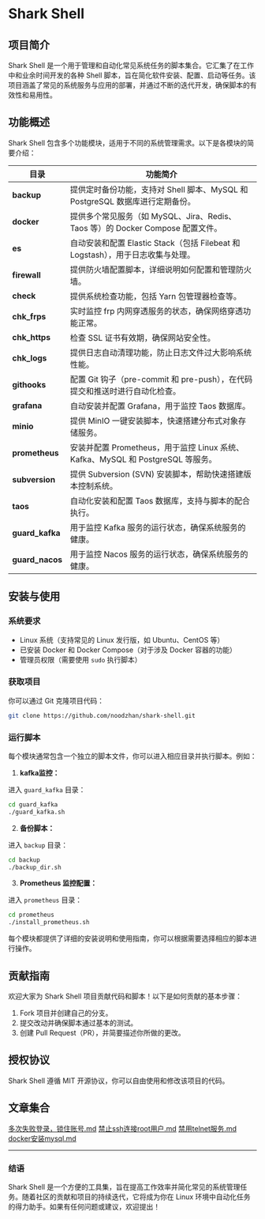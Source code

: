 # Shark Shell

## 项目简介

Shark Shell 是一个用于管理和自动化常见系统任务的脚本集合。它汇集了在工作中和业余时间开发的各种 Shell 脚本，旨在简化软件安装、配置、启动等任务。该项目涵盖了常见的系统服务与应用的部署，并通过不断的迭代开发，确保脚本的有效性和易用性。

## 功能概述

Shark Shell 包含多个功能模块，适用于不同的系统管理需求。以下是各模块的简要介绍：

| 目录                  | 功能简介                                       |
|---------------------|-------------------------------------------|
| **backup**           | 提供定时备份功能，支持对 Shell 脚本、MySQL 和 PostgreSQL 数据库进行定期备份。      |
| **docker**           | 提供多个常见服务（如 MySQL、Jira、Redis、Taos 等）的 Docker Compose 配置文件。 |
| **es**               | 自动安装和配置 Elastic Stack（包括 Filebeat 和 Logstash），用于日志收集与处理。 |
| **firewall**         | 提供防火墙配置脚本，详细说明如何配置和管理防火墙。                               |
| **check**             | 提供系统检查功能，包括 Yarn 包管理器检查等。                           |
| **chk_frps**          | 实时监控 frp 内网穿透服务的状态，确保网络穿透功能正常。                        |
| **chk_https**         | 检查 SSL 证书有效期，确保网站安全性。                                 |
| **chk_logs**          | 提供日志自动清理功能，防止日志文件过大影响系统性能。                         |
| **githooks**         | 配置 Git 钩子（pre-commit 和 pre-push），在代码提交和推送时进行自动化检查。     |
| **grafana**          | 自动安装并配置 Grafana，用于监控 Taos 数据库。                            |
| **minio**            | 提供 MinIO 一键安装脚本，快速搭建分布式对象存储服务。                           |
| **prometheus**       | 安装并配置 Prometheus，用于监控 Linux 系统、Kafka、MySQL 和 PostgreSQL 等服务。 |
| **subversion**       | 提供 Subversion (SVN) 安装脚本，帮助快速搭建版本控制系统。                   |
| **taos**             | 自动化安装和配置 Taos 数据库，支持与脚本的配合执行。                       |
| **guard_kafka**         | 用于监控 Kafka 服务的运行状态，确保系统服务的健康。                   |
| **guard_nacos**         | 用于监控 Nacos 服务的运行状态，确保系统服务的健康。                   |


## 安装与使用

### 系统要求

- Linux 系统（支持常见的 Linux 发行版，如 Ubuntu、CentOS 等）
- 已安装 Docker 和 Docker Compose（对于涉及 Docker 容器的功能）
- 管理员权限（需要使用 `sudo` 执行脚本）

### 获取项目

你可以通过 Git 克隆项目代码：

```bash
git clone https://github.com/noodzhan/shark-shell.git
```

### 运行脚本

每个模块通常包含一个独立的脚本文件，你可以进入相应目录并执行脚本。例如：

1. **kafka监控：**

进入 `guard_kafka` 目录：

```bash
cd guard_kafka
./guard_kafka.sh
```

2. **备份脚本：**

进入 `backup` 目录：

```bash
cd backup
./backup_dir.sh
```

3. **Prometheus 监控配置：**

进入 `prometheus` 目录：

```bash
cd prometheus
./install_prometheus.sh
```

每个模块都提供了详细的安装说明和使用指南，你可以根据需要选择相应的脚本进行操作。

## 贡献指南

欢迎大家为 Shark Shell 项目贡献代码和脚本！以下是如何贡献的基本步骤：

1. Fork 项目并创建自己的分支。
2. 提交改动并确保脚本通过基本的测试。
3. 创建 Pull Request（PR），并简要描述你所做的更改。

## 授权协议

Shark Shell 遵循 MIT 开源协议，你可以自由使用和修改该项目的代码。

## 文章集合

[多次失败登录，锁住账号.md](./ssh/多次失败登录，锁住账号.md)
[禁止ssh连接root用户.md](./ssh/禁止ssh连接root用户.md)
[禁用telnet服务.md](./ssh/禁用telnet服务.md)
[docker安装mysql.md](./docker/docker安装mysql.md)

---

### 结语

Shark Shell 是一个方便的工具集，旨在提高工作效率并简化常见的系统管理任务。随着社区的贡献和项目的持续迭代，它将成为你在 Linux 环境中自动化任务的得力助手。如果有任何问题或建议，欢迎提出！